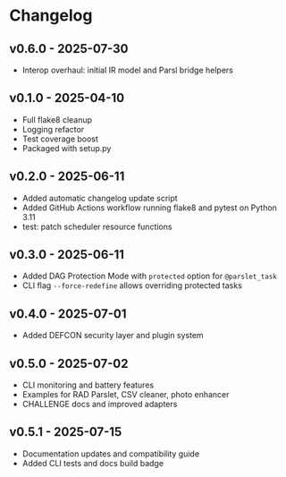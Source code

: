 # Changelog

## v0.6.0 - 2025-07-30
- Interop overhaul: initial IR model and Parsl bridge helpers

## v0.1.0 - 2025-04-10

- Full flake8 cleanup
- Logging refactor
- Test coverage boost
- Packaged with setup.py

## v0.2.0 - 2025-06-11
- Added automatic changelog update script
- Added GitHub Actions workflow running flake8 and pytest on Python 3.11
- test: patch scheduler resource functions

## v0.3.0 - 2025-06-11
- Added DAG Protection Mode with `protected` option for `@parslet_task`
- CLI flag `--force-redefine` allows overriding protected tasks

## v0.4.0 - 2025-07-01
- Added DEFCON security layer and plugin system

## v0.5.0 - 2025-07-02
- CLI monitoring and battery features
- Examples for RAD Parslet, CSV cleaner, photo enhancer
- CHALLENGE docs and improved adapters

## v0.5.1 - 2025-07-15
- Documentation updates and compatibility guide
- Added CLI tests and docs build badge
